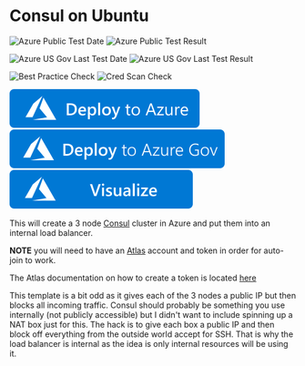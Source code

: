 # Consul on Ubuntu

![Azure Public Test Date](https://azurequickstartsservice.blob.core.windows.net/badges/application-workloads/consul/consul-on-ubuntu/PublicLastTestDate.svg)
![Azure Public Test Result](https://azurequickstartsservice.blob.core.windows.net/badges/application-workloads/consul/consul-on-ubuntu/PublicDeployment.svg)

![Azure US Gov Last Test Date](https://azurequickstartsservice.blob.core.windows.net/badges/application-workloads/consul/consul-on-ubuntu/FairfaxLastTestDate.svg)
![Azure US Gov Last Test Result](https://azurequickstartsservice.blob.core.windows.net/badges/application-workloads/consul/consul-on-ubuntu/FairfaxDeployment.svg)

![Best Practice Check](https://azurequickstartsservice.blob.core.windows.net/badges/application-workloads/consul/consul-on-ubuntu/BestPracticeResult.svg)
![Cred Scan Check](https://azurequickstartsservice.blob.core.windows.net/badges/application-workloads/consul/consul-on-ubuntu/CredScanResult.svg)


[![Deploy To Azure](https://raw.githubusercontent.com/Azure/azure-quickstart-templates/master/1-CONTRIBUTION-GUIDE/images/deploytoazure.svg?sanitize=true)](https://portal.azure.com/#create/Microsoft.Template/uri/https%3A%2F%2Fraw.githubusercontent.com%2FAzure%2Fazure-quickstart-templates%2Fmaster%2Fapplication-workloads%2Fconsul%2Fconsul-on-ubuntu%2Fazuredeploy.json)
[![Deploy To Azure US Gov](https://raw.githubusercontent.com/Azure/azure-quickstart-templates/master/1-CONTRIBUTION-GUIDE/images/deploytoazuregov.svg?sanitize=true)](https://portal.azure.us/#create/Microsoft.Template/uri/https%3A%2F%2Fraw.githubusercontent.com%2FAzure%2Fazure-quickstart-templates%2Fmaster%2Fapplication-workloads%2Fconsul%2Fconsul-on-ubuntu%2Fazuredeploy.json)
[![Visualize](https://raw.githubusercontent.com/Azure/azure-quickstart-templates/master/1-CONTRIBUTION-GUIDE/images/visualizebutton.svg?sanitize=true)](http://armviz.io/#/?load=https%3A%2F%2Fraw.githubusercontent.com%2FAzure%2Fazure-quickstart-templates%2Fmaster%2Fapplication-workloads%2Fconsul%2Fconsul-on-ubuntu%2Fazuredeploy.json) 

This will create a 3 node [Consul](https://www.consul.io/) cluster in Azure and put them into an internal load balancer.

**NOTE** you will need to have an [Atlas](https://atlas.hashicorp.com/) account and token in order for auto-join to work.

The Atlas documentation on how to create a token is located [here](https://atlas.hashicorp.com/help/user-accounts/authentication)

This template is a bit odd as it gives each of the 3 nodes a public IP but then blocks all incoming traffic. Consul should probably be something 
you use internally (not publicly accessible) but I didn't want to include spinning up a NAT box just for this. The hack is to give each box 
a public IP and then block off everything from the outside world accept for SSH. That is why the load balancer is internal as the idea is only internal 
resources will be using it.




